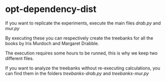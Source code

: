 # opt-dependency-dist

If you want to replicate the experiments, execute the main files _drab.py_ and _mur.py_ 

By executing these you can respectively create the treebanks for all the books by Iris Murdoch and Margaret Drabble.

The execution requires some hours to be runned, this is why we keep two different files.

If you want to analyze the treebanks without re-executing calculations, you can find them in the folders _treebanks-drab.py_ and _treebanks-mur.py_

